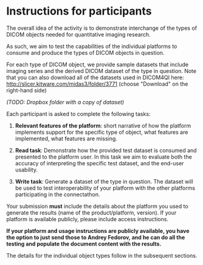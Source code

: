 # Instructions for participants
The overall idea of the activity is to demonstrate interchange of the types of DICOM objects needed for quantitative imaging research.

As such, we aim to test the capabilities of the individual platforms to consume and produce the types of DICOM objects in question.

For each type of DICOM object, we provide sample datasets that include imaging series and the derived DICOM dataset of the type in question. Note that you can also download all of the datasets used in DICOM4QI here: http://slicer.kitware.com/midas3/folder/3771 (choose "Download" on the right-hand side) 

*(TODO: Dropbox folder with a copy of dataset)*

Each participant is asked to complete the following tasks:

1. **Relevant features of the platform**: short narrative of how the platform implements support for the specific type of object, what features are implemented, what features are missing.

2. **Read task**: Demonstrate how the provided test dataset is consumed and presented to the platform user. In this task we aim to evaluate both the accuracy of interpreting the specific test dataset, and the end-user usability.

3. **Write task**: Generate a dataset of the type in question. The dataset will be used to test interoperability of your platform with the other platforms participating in the connectathon.

Your submission **must** include the details about the platform you used to generate the results (name of the product/platform, version). If your platform is available publicly, please include access instructions.

__If your platform and usage instructions are publicly available, you have the option to just send those to Andrey Fedorov, and he can do all the testing and populate the document content with the results.__

The details for the individual object types follow in the subsequent sections.